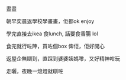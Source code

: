 晝晝

朝早奕晨返學校學畫畫，佢都ok enjoy

學完直接去ikea 食lunch, 話要食香腸 lol

食完就行咗陣，買咗個box 俾佢，佢好開心

返屋企無瞓到，直踩到婆婆姨媽嚟，又好精神咁玩

走曬，夜晚一熄燈就瞓咗
